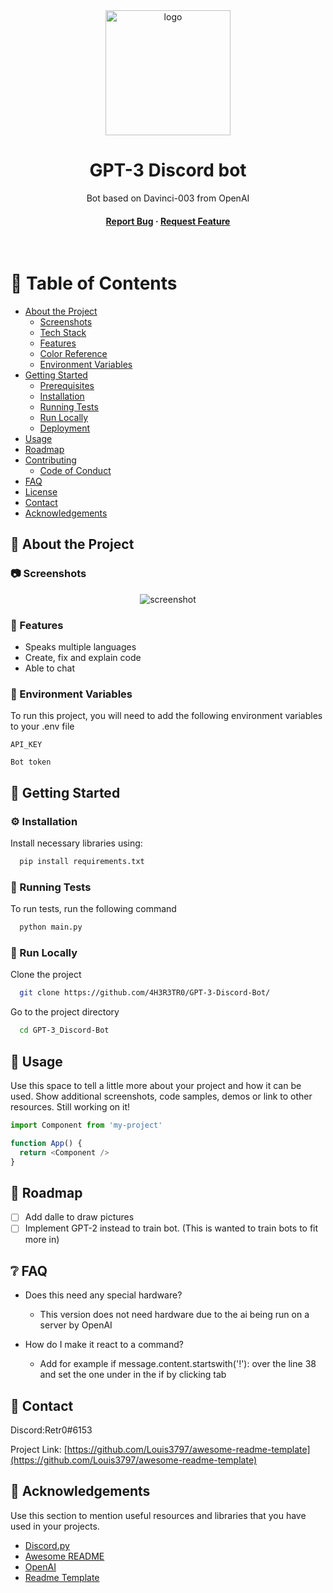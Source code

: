 
<div align="center">

  <img src="https://dwglogo.com/wp-content/uploads/2019/03/1600px-OpenAI_logo-1024x705.png" alt="logo" width="200" height="auto" />
  <h1>GPT-3 Discord bot</h1>
  
  <p>
    Bot based on Davinci-003 from OpenAI 
  </p>
  
  
<!-- Badges -->
<p>


</p>
   
<h4>
    <a href="https://github.com/4H3R3TR0/GPT-3-Discord-Bot/issues">Report Bug</a>
  <span> · </span>
    <a href="https://github.com/4H3R3TR0/GPT-3-Discord-Bot/issues">Request Feature</a>
  </h4>
</div>

<br />

<!-- Table of Contents -->
# :notebook_with_decorative_cover: Table of Contents

- [About the Project](#star2-about-the-project)
  * [Screenshots](#camera-screenshots)
  * [Tech Stack](#space_invader-tech-stack)
  * [Features](#dart-features)
  * [Color Reference](#art-color-reference)
  * [Environment Variables](#key-environment-variables)
- [Getting Started](#toolbox-getting-started)
  * [Prerequisites](#bangbang-prerequisites)
  * [Installation](#gear-installation)
  * [Running Tests](#test_tube-running-tests)
  * [Run Locally](#running-run-locally)
  * [Deployment](#triangular_flag_on_post-deployment)
- [Usage](#eyes-usage)
- [Roadmap](#compass-roadmap)
- [Contributing](#wave-contributing)
  * [Code of Conduct](#scroll-code-of-conduct)
- [FAQ](#grey_question-faq)
- [License](#warning-license)
- [Contact](#handshake-contact)
- [Acknowledgements](#gem-acknowledgements)

  

<!-- About the Project -->
## :star2: About the Project


<!-- Screenshots -->
### :camera: Screenshots

<div align="center"> 
  <img src="https://placehold.co/600x400?text=Your+Screenshot+here" alt="screenshot" />
</div>


<!-- Features -->
### :dart: Features

- Speaks multiple languages
- Create, fix and explain code
- Able to chat


<!-- Env Variables -->
### :key: Environment Variables

To run this project, you will need to add the following environment variables to your .env file

`API_KEY`

`Bot token`

<!-- Getting Started -->
## 	:toolbox: Getting Started


<!-- Installation -->
### :gear: Installation

Install necessary libraries using:

```bash
  pip install requirements.txt
```
   
<!-- Running Tests -->
### :test_tube: Running Tests

To run tests, run the following command

```bash
  python main.py
```

<!-- Run Locally -->
### :running: Run Locally

Clone the project

```bash
  git clone https://github.com/4H3R3TR0/GPT-3-Discord-Bot/
```

Go to the project directory

```bash
  cd GPT-3_Discord-Bot
```



<!-- Usage -->
## :eyes: Usage

Use this space to tell a little more about your project and how it can be used. Show additional screenshots, code samples, demos or link to other resources.
Still working on it!

```javascript
import Component from 'my-project'

function App() {
  return <Component />
}
```

<!-- Roadmap -->
## :compass: Roadmap

* [ ] Add dalle to draw pictures
* [ ] Implement GPT-2 instead to train bot. (This is wanted to train bots to fit more in)

<!-- FAQ -->
## :grey_question: FAQ

- Does this need any special hardware?

  + This version does not need hardware due to the ai being run on a server by OpenAI

- How do I make it react to a command?

  + Add for example if message.content.startswith('!'): over the line 38 and set the one under in the if by clicking tab


<!-- Contact -->
## :handshake: Contact

Discord:Retr0#6153 

Project Link: [https://github.com/Louis3797/awesome-readme-template](https://github.com/Louis3797/awesome-readme-template)


<!-- Acknowledgments -->
## :gem: Acknowledgements

Use this section to mention useful resources and libraries that you have used in your projects.

 - [Discord.py](https://discordpy.readthedocs.io/)
 - [Awesome README](https://github.com/matiassingers/awesome-readme)
 - [OpenAI](openai.com)
 - [Readme Template](https://github.com/othneildrew/Best-README-Template)
